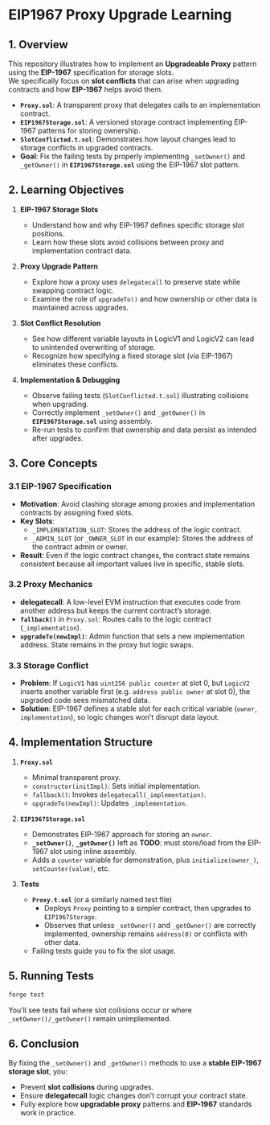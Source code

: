 # **EIP1967 Proxy Upgrade Learning**

## **1. Overview**

This repository illustrates how to implement an **Upgradeable Proxy** pattern using the **EIP-1967** specification for storage slots.  
We specifically focus on **slot conflicts** that can arise when upgrading contracts and how **EIP-1967** helps avoid them.

- **`Proxy.sol`**: A transparent proxy that delegates calls to an implementation contract.
- **`EIP1967Storage.sol`**: A versioned storage contract implementing EIP-1967 patterns for storing ownership.
- **`SlotConflicted.t.sol`**: Demonstrates how layout changes lead to storage conflicts in upgraded contracts.
- **Goal**: Fix the failing tests by properly implementing `_setOwner()` and `_getOwner()` in **`EIP1967Storage.sol`** using the EIP-1967 slot pattern.

## **2. Learning Objectives**

1. **EIP-1967 Storage Slots**

   - Understand how and why EIP-1967 defines specific storage slot positions.
   - Learn how these slots avoid collisions between proxy and implementation contract data.

2. **Proxy Upgrade Pattern**

   - Explore how a proxy uses `delegatecall` to preserve state while swapping contract logic.
   - Examine the role of `upgradeTo()` and how ownership or other data is maintained across upgrades.

3. **Slot Conflict Resolution**

   - See how different variable layouts in LogicV1 and LogicV2 can lead to unintended overwriting of storage.
   - Recognize how specifying a fixed storage slot (via EIP-1967) eliminates these conflicts.

4. **Implementation & Debugging**
   - Observe failing tests (`SlotConflicted.t.sol`) illustrating collisions when upgrading.
   - Correctly implement `_setOwner()` and `_getOwner()` in **`EIP1967Storage.sol`** using assembly.
   - Re-run tests to confirm that ownership and data persist as intended after upgrades.

## **3. Core Concepts**

### 3.1 **EIP-1967 Specification**

- **Motivation**: Avoid clashing storage among proxies and implementation contracts by assigning fixed slots.
- **Key Slots**:
  - `_IMPLEMENTATION_SLOT`: Stores the address of the logic contract.
  - `_ADMIN_SLOT` (or `_OWNER_SLOT` in our example): Stores the address of the contract admin or owner.
- **Result**: Even if the logic contract changes, the contract state remains consistent because all important values live in specific, stable slots.

### 3.2 **Proxy Mechanics**

- **delegatecall**: A low-level EVM instruction that executes code from another address but keeps the current contract’s storage.
- **`fallback()`** in `Proxy.sol`: Routes calls to the logic contract (`_implementation`).
- **`upgradeTo(newImpl)`**: Admin function that sets a new implementation address. State remains in the proxy but logic swaps.

### 3.3 **Storage Conflict**

- **Problem**: If `LogicV1` has `uint256 public counter` at slot 0, but `LogicV2` inserts another variable first (e.g. `address public owner` at slot 0), the upgraded code sees mismatched data.
- **Solution**: EIP-1967 defines a stable slot for each critical variable (`owner`, `implementation`), so logic changes won’t disrupt data layout.

## **4. Implementation Structure**

1. **`Proxy.sol`**

   - Minimal transparent proxy.
   - `constructor(initImpl)`: Sets initial implementation.
   - `fallback()`: Invokes `delegatecall(_implementation)`.
   - `upgradeTo(newImpl)`: Updates `_implementation`.

2. **`EIP1967Storage.sol`**

   - Demonstrates EIP-1967 approach for storing an `owner`.
   - **`_setOwner()`**, **`_getOwner()`** left as **TODO**: must store/load from the EIP-1967 slot using inline assembly.
   - Adds a `counter` variable for demonstration, plus `initialize(owner_)`, `setCounter(value)`, etc.

3. **Tests**
   - **`Proxy.t.sol`** (or a similarly named test file)
     - Deploys `Proxy` pointing to a simpler contract, then upgrades to `EIP1967Storage`.
     - Observes that unless `_setOwner()` and `_getOwner()` are correctly implemented, ownership remains `address(0)` or conflicts with other data.
   - Failing tests guide you to fix the slot usage.

## **5. Running Tests**

```bash
forge test
```

You’ll see tests fail where slot collisions occur or where `_setOwner()/_getOwner()` remain unimplemented.

## **6. Conclusion**

By fixing the `_setOwner()` and `_getOwner()` methods to use a **stable EIP-1967 storage slot**, you:

- Prevent **slot collisions** during upgrades.
- Ensure **delegatecall** logic changes don’t corrupt your contract state.
- Fully explore how **upgradable proxy** patterns and **EIP-1967** standards work in practice.
